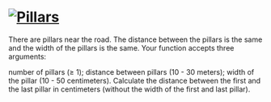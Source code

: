 # [![Pillars](https://www.codewars.com/kata/5bb0c58f484fcd170700063d)](https://www.codewars.com/kata/5bb0c58f484fcd170700063d)


There are pillars near the road. The distance between the pillars is the same and the width of the pillars is the same. Your function accepts three arguments:

number of pillars (≥ 1);
distance between pillars (10 - 30 meters);
width of the pillar (10 - 50 centimeters).
Calculate the distance between the first and the last pillar in centimeters (without the width of the first and last pillar).